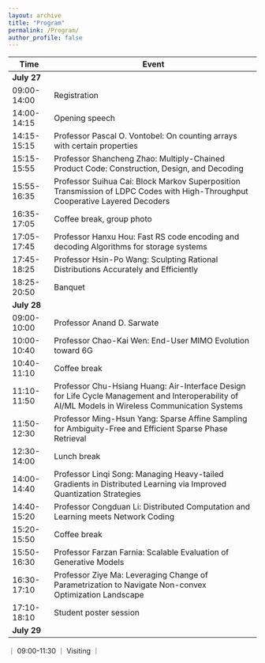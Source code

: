 ```yaml
---
layout: archive
title: "Program"
permalink: /Program/
author_profile: false
---
```


| Time          | Event |
|---------------|-------|
| **July 27**  |       |
| 09:00-14:00  | Registration |
| 14:00-14:15  | Opening speech |
| 14:15-15:15  | Professor Pascal O. Vontobel: On counting arrays with certain properties |
| 15:15-15:55  | Professor Shancheng Zhao: Multiply-Chained Product Code: Construction, Design, and Decoding |
| 15:55-16:35  | Professor Suihua Cai: Block Markov Superposition Transmission of LDPC Codes with High-Throughput Cooperative Layered Decoders |
| 16:35-17:05  | Coffee break, group photo |
| 17:05-17:45  | Professor Hanxu Hou: Fast RS code encoding and decoding Algorithms for storage systems |
| 17:45-18:25  | Professor Hsin-Po Wang: Sculpting Rational Distributions Accurately and Efficiently |
| 18:25-20:50  | Banquet |
| **July 28**  |       |
| 09:00-10:00  | Professor Anand D. Sarwate |
| 10:00-10:40  | Professor Chao-Kai Wen: End-User MIMO Evolution toward 6G |
| 10:40-11:10  | Coffee break |
| 11:10-11:50  | Professor Chu-Hsiang Huang: Air-Interface Design for Life Cycle Management and Interoperability of AI/ML Models in Wireless Communication Systems |
| 11:50-12:30  | Professor Ming-Hsun Yang: Sparse Affine Sampling for Ambiguity-Free and Efficient Sparse Phase Retrieval |
| 12:30-14:00  | Lunch break |
| 14:00-14:40  | Professor Linqi Song: Managing Heavy-tailed Gradients in Distributed Learning via Improved Quantization Strategies |
| 14:40-15:20  | Professor Congduan Li: Distributed Computation and Learning meets Network Coding |
| 15:20-15:50  | Coffee break |
| 15:50-16:30  | Professor Farzan Farnia: Scalable Evaluation of Generative Models |
| 16:30-17:10  | Professor Ziye Ma: Leveraging Change of Parametrization to Navigate Non-convex Optimization Landscape |
| 17:10-18:10  | Student poster session |
| **July 29**  |       |
｜ 09:00-11:30 ｜ Visiting ｜
